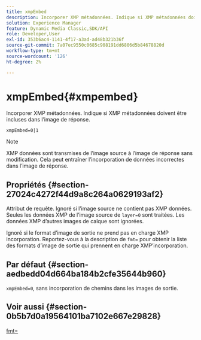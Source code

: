 ```yaml
---
title: xmpEmbed
description: Incorporer XMP métadonnées. Indique si XMP métadonnées doivent être incluses dans l’image de réponse.
solution: Experience Manager
feature: Dynamic Media Classic,SDK/API
role: Developer,User
exl-id: 353b6ac4-1141-4f17-a3ad-ad48b321b36f
source-git-commit: 7a07ec9550c0685c908191dd6806d5b84678820d
workflow-type: tm+mt
source-wordcount: '126'
ht-degree: 2%

---
```


# xmpEmbed{#xmpembed}

Incorporer XMP métadonnées. Indique si XMP métadonnées doivent être incluses dans l’image de réponse.

`xmpEmbed=0|1`

>[!NOTE]
>
>XMP données sont transmises de l’image source à l’image de réponse sans modification. Cela peut entraîner l’incorporation de données incorrectes dans l’image de réponse.

## Propriétés {#section-27024c4272f44d9a8c264a0629193af2}

Attribut de requête. Ignoré si l’image source ne contient pas XMP données. Seules les données XMP de l’image source de `layer=0` sont traitées. Les données XMP d’autres images de calque sont ignorées.

Ignoré si le format d’image de sortie ne prend pas en charge XMP incorporation. Reportez-vous à la description de `fmt=` pour obtenir la liste des formats d’image de sortie qui prennent en charge XMP’incorporation.

## Par défaut {#section-aedbedd04d664ba184b2cfe35644b960}

`xmpEmbed=0`, sans incorporation de chemins dans les images de sortie.

## Voir aussi {#section-0b5b7d0a19564101ba7102e667e29828}

[fmt=](../../../../../is-api/http-ref/image-serving-api-ref/c-http-protocol-reference/c-command-reference/r-is-http-fmt.md#reference-cdf10043423b45ba9fe15157fb3ae37a)
